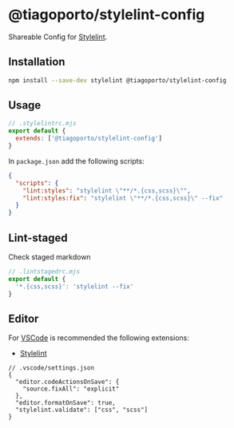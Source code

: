 # @tiagoporto/stylelint-config

Shareable Config for [Stylelint](https://stylelint.io).

## Installation

```bash
npm install --save-dev stylelint @tiagoporto/stylelint-config
```

## Usage

```mjs
// .stylelintrc.mjs
export default {
  extends: ['@tiagoporto/stylelint-config']
}
```

In `package.json` add the following scripts:

```json
{
  "scripts": {
    "lint:styles": "stylelint \"**/*.{css,scss}\"",
    "lint:styles:fix": "stylelint \"**/*.{css,scss}\" --fix"
  }
}
```

## Lint-staged

Check staged markdown

```mjs
// .lintstagedrc.mjs
export default {
  '*.{css,scss}': 'stylelint --fix'
}
```

## Editor

For [VSCode](https://code.visualstudio.com) is recommended the following extensions:

- [Stylelint](https://marketplace.visualstudio.com/items?itemName=stylelint.vscode-stylelint)

```jsonc
// .vscode/settings.json
{
  "editor.codeActionsOnSave": {
    "source.fixAll": "explicit"
  },
  "editor.formatOnSave": true,
  "stylelint.validate": ["css", "scss"]
}
```

